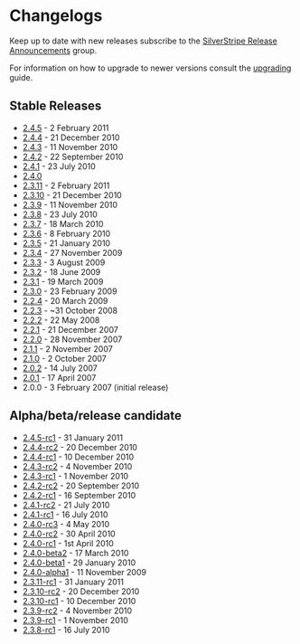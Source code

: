 # Changelogs

Keep up to date with new releases subscribe to the [SilverStripe Release Announcements](https://groups.google.com/group/silverstripe-announce) group.

For information on how to upgrade to newer versions consult the [upgrading](/installation/upgrading) guide.

## Stable Releases

 * [2.4.5](2.4.5) - 2 February 2011
 * [2.4.4](2.4.4) - 21 December 2010
 * [2.4.3](2.4.3) - 11 November 2010
 * [2.4.2](2.4.2) - 22 September 2010
 * [2.4.1](2.4.1) - 23 July 2010
 * [2.4.0](2.4.0)
 * [2.3.11](2.3.11) - 2 February 2011
 * [2.3.10](2.3.10) - 21 December 2010
 * [2.3.9](2.3.9) - 11 November 2010
 * [2.3.8](2.3.8) - 23 July 2010
 * [2.3.7](2.3.7) - 18 March 2010
 * [2.3.6](2.3.6) - 8 February 2010
 * [2.3.5](2.3.5) - 21 January 2010
 * [2.3.4](2.3.4) - 27 November 2009
 * [2.3.3](2.3.3) - 3 August 2009
 * [2.3.2](2.3.2) - 18 June 2009
 * [2.3.1](2.3.1) - 19 March 2009
 * [2.3.0](2.3.0) - 23 February 2009
 * [2.2.4](2.2.4) - 20 March 2009
 * [2.2.3](2.2.3) - ~31 October 2008
 * [2.2.2](2.2.2) - 22 May 2008
 * [2.2.1](2.2.1) - 21 December 2007
 * [2.2.0](2.2.0) - 28 November 2007
 * [2.1.1](2.1.1) - 2 November 2007
 * [2.1.0](2.1.0) - 2 October 2007
 * [2.0.2](2.0.2) - 14 July 2007
 * [2.0.1](2.0.1) - 17 April 2007
 * 2.0.0 - 3 February 2007 (initial release)

## Alpha/beta/release candidate ##

 * [2.4.5-rc1](rc/2.4.5-rc1) - 31 January 2011
 * [2.4.4-rc2](rc/2.4.4-rc2) - 20 December 2010
 * [2.4.4-rc1](rc/2.4.4-rc1) - 10 December 2010
 * [2.4.3-rc2](rc/2.4.3-rc2) - 4 November 2010
 * [2.4.3-rc1](rc/2.4.3-rc1) - 1 November 2010
 * [2.4.2-rc2](rc/2.4.2-rc2) - 20 September 2010
 * [2.4.2-rc1](rc/2.4.2-rc1) - 16 September 2010
 * [2.4.1-rc2](rc/2.4.1-rc2) - 21 July 2010
 * [2.4.1-rc1](rc/2.4.1-rc1) - 16 July 2010
 * [2.4.0-rc3](rc/2.4.0-rc3) - 4 May 2010
 * [2.4.0-rc2](rc/2.4.0-rc2) - 30 April 2010
 * [2.4.0-rc1](rc/2.4.0-rc1) - 1st April 2010
 * [2.4.0-beta2](beta/2.4.0-beta2) - 17 March 2010
 * [2.4.0-beta1](beta/2.4.0-beta1) - 29 January 2010
 * [2.4.0-alpha1](alpha/2.4.0-alpha1) - 11 November 2009
 * [2.3.11-rc1](rc/2.3.11-rc1) - 31 January 2011
 * [2.3.10-rc2](rc/2.3.10-rc2) - 20 December 2010
 * [2.3.10-rc1](rc/2.3.10-rc1) - 10 December 2010
 * [2.3.9-rc2](rc/2.3.9-rc2) - 4 November 2010
 * [2.3.9-rc1](rc/2.3.9-rc1) - 1 November 2010
 * [2.3.8-rc1](rc/2.3.8-rc1) - 16 July 2010